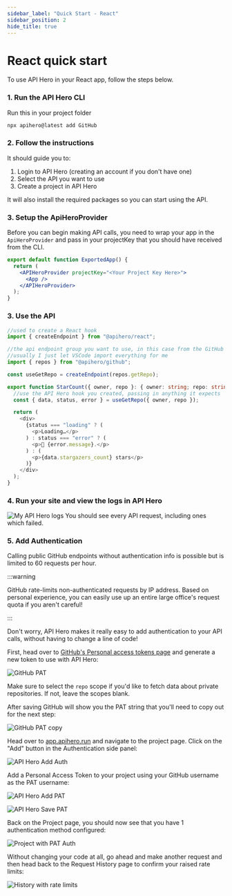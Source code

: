 ```yaml
---
sidebar_label: "Quick Start - React"
sidebar_position: 2
hide_title: true
---
```


# React quick start

To use API Hero in your React app, follow the steps below.

### 1. Run the API Hero CLI

Run this in your project folder

```sh
npx apihero@latest add GitHub
```

### 2. Follow the instructions

It should guide you to:

1. Login to API Hero (creating an account if you don't have one)
2. Select the API you want to use
3. Create a project in API Hero

It will also install the required packages so you can start using the API.

### 3. Setup the ApiHeroProvider

Before you can begin making API calls, you need to wrap your app in the `ApiHeroProvider` and pass in your projectKey that you should have received from the CLI.

```jsx
export default function ExportedApp() {
  return (
    <APIHeroProvider projectKey="<Your Project Key Here>">
      <App />
    </APIHeroProvider>
  );
}
```

### 3. Use the API

```ts
//used to create a React hook
import { createEndpoint } from "@apihero/react";

//the api endpoint group you want to use, in this case from the GitHub integration from API Hero.
//usually I just let VSCode import everything for me
import { repos } from "@apihero/github";

const useGetRepo = createEndpoint(repos.getRepo);

export function StarCount({ owner, repo }: { owner: string; repo: string }) {
  //use the API Hero hook you created, passing in anything it expects
  const { data, status, error } = useGetRepo({ owner, repo });

  return (
    <div>
      {status === "loading" ? (
        <p>Loading…</p>
      ) : status === "error" ? (
        <p>🫤 {error.message}.</p>
      ) : (
        <p>{data.stargazers_count} stars</p>
      )}
    </div>
  );
}
```

### 4. Run your site and view the logs in API Hero

![My API Hero logs](/img/logs.png)
You should see every API request, including ones which failed.

### 5. Add Authentication

Calling public GitHub endpoints without authentication info is possible but is limited to 60 requests per hour.

:::warning

GitHub rate-limits non-authenticated requests by IP address. Based on personal experience, you can easily use up an entire large office's request quota if you aren't careful!

:::

Don't worry, API Hero makes it really easy to add authentication to your API calls, without having to change a line of code!

First, head over to [GitHub's Personal access tokens page](https://github.com/settings/tokens) and generate a new token to use with API Hero:

![GitHub PAT](/img/authentication/githubPAT.png)

Make sure to select the `repo` scope if you'd like to fetch data about private repositories. If not, leave the scopes blank.

After saving GitHub will show you the PAT string that you'll need to copy out for the next step:

![GitHub PAT copy](/img/authentication/githubPATcopy.png)

Head over to [app.apihero.run](app.apihero.run) and navigate to the project page. Click on the "Add" button in the Authentication side panel:

![API Hero Add Auth](/img/authentication/addAuth.png)

Add a Personal Access Token to your project using your GitHub username as the PAT username:

![API Hero Add PAT](/img/authentication/githubPATadd.png)

![API Hero Save PAT](/img/authentication/githubPATsave.png)

Back on the Project page, you should now see that you have 1 authentication method configured:

![Project with PAT Auth](/img/authentication/projectWithAuth.png)

Without changing your code at all, go ahead and make another request and then head back to the Request History page to confirm your raised rate limits:

![History with rate limits](/img/authentication/historyWithRateLimits.png)
